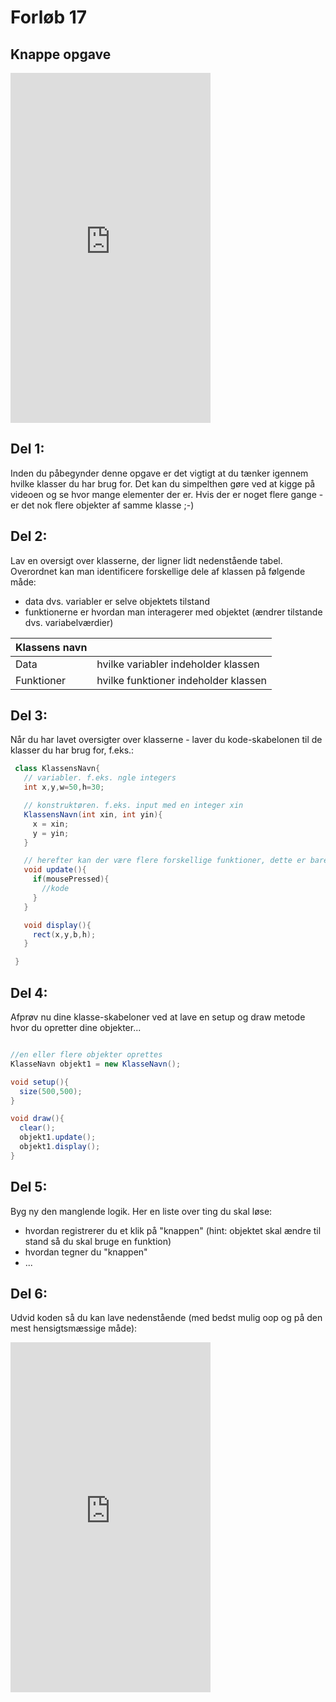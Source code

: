 # Forløb 17
## Knappe opgave

<iframe width="320" height="560" src="https://www.youtube.com/embed/e-WtZoXq5nI" title="knapOpgave 2022 12 13 15 05 08" frameborder="0" allow="accelerometer; autoplay; clipboard-write; encrypted-media; gyroscope; picture-in-picture" allowfullscreen></iframe>

## Del 1:
Inden du påbegynder denne opgave er det vigtigt at du tænker igennem hvilke klasser du har brug for.
Det kan du simpelthen gøre ved at kigge på videoen og se hvor mange elementer der er.
Hvis der er noget flere gange - er det nok flere objekter af samme klasse ;-)


## Del 2:
Lav en oversigt over klasserne, der ligner lidt nedenstående tabel.
Overordnet kan man identificere forskellige dele af klassen på følgende måde:
- data dvs. variabler er selve objektets tilstand
- funktionerne er hvordan man interagerer med objektet (ændrer tilstande dvs. variabelværdier)  

|  Klassens navn|                                        |
| ------------- |----------------------------------------|
| Data          | hvilke variabler indeholder klassen    |
| Funktioner    | hvilke funktioner indeholder klassen   |

## Del 3:
Når du har lavet oversigter over klasserne - laver du kode-skabelonen til de klasser du har brug for, f.eks.:

```java
 class KlassensNavn{
   // variabler. f.eks. ngle integers
   int x,y,w=50,h=30;

   // konstruktøren. f.eks. input med en integer xin
   KlassensNavn(int xin, int yin){
     x = xin;
     y = yin;
   }

   // herefter kan der være flere forskellige funktioner, dette er bare et eksempel
   void update(){
     if(mousePressed){
       //kode
     }
   }

   void display(){
     rect(x,y,b,h);
   }

 }
```

## Del 4:
Afprøv nu dine klasse-skabeloner ved at lave en setup og draw metode hvor du opretter dine objekter...

```java

//en eller flere objekter oprettes
KlasseNavn objekt1 = new KlasseNavn();

void setup(){
  size(500,500);
}

void draw(){
  clear();
  objekt1.update();
  objekt1.display();
}


```

## Del 5:
Byg ny den manglende logik. Her en liste over ting du skal løse:

- hvordan registrerer du et klik på "knappen" (hint: objektet skal ændre til stand så du skal bruge en funktion)
- hvordan tegner du "knappen"
- ...

## Del 6:
Udvid koden så du kan lave nedenstående (med bedst mulig oop og på den mest hensigtsmæssige måde):

<iframe width="320" height="560" src="https://www.youtube.com/embed/asho1kq2Ujc" title="knapOpgave1 del6" frameborder="0" allow="accelerometer; autoplay; clipboard-write; encrypted-media; gyroscope; picture-in-picture" allowfullscreen></iframe>
